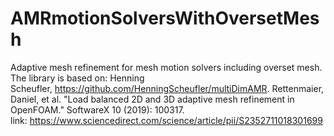 # AMRmotionSolversWithOversetMesh
Adaptive mesh refinement for mesh motion solvers including overset mesh. The library is based on: Henning Scheufler, https://github.com/HenningScheufler/multiDimAMR. Rettenmaier, Daniel, et al. "Load balanced 2D and 3D adaptive mesh refinement in OpenFOAM." SoftwareX 10 (2019): 100317. link: https://www.sciencedirect.com/science/article/pii/S2352711018301699
